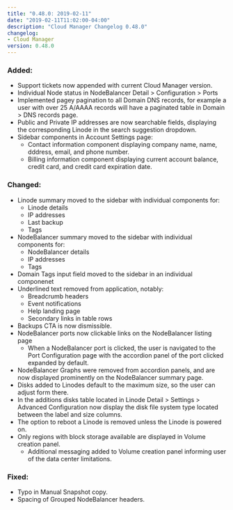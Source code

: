 ```yaml
---
title: "0.48.0: 2019-02-11"
date: "2019-02-11T11:02:00-04:00"
description: "Cloud Manager Changelog 0.48.0"
changelog:
- Cloud Manager
version: 0.48.0
---
```


### Added:
* Support tickets now appended with current Cloud Manager version.
* Individual Node status in NodeBalancer Detail > Configuration > Ports
* Implemented pagey pagination to all Domain DNS records, for example a user with over 25 A/AAAA records will have a paginated table in Domain > DNS records page.
* Public and Private IP addresses are now searchable fields, displaying the corresponding Linode in the search suggestion dropdown.
* Sidebar components in Account Settings page:
  * Contact information component displaying company name, name, dddress, email, and phone number.
  * Billing information component displaying current account balance, credit card, and credit card expiration date.

### Changed:
* Linode summary moved to the sidebar with individual components for:
  * Linode details
  * IP addresses
  * Last backup
  * Tags
* NodeBalancer summary moved to the sidebar with individual components for:
  * NodeBalancer details
  * IP addresses
  * Tags
* Domain Tags input field moved to the sidebar in an individual componenet
* Underlined text removed from application, notably:
  * Breadcrumb headers
  * Event notifications
  * Help landing page
  * Secondary links in table rows
* Backups CTA is now dismissible.
* NodeBalancer ports now clickable links on the NodeBalancer listing page
  * When a NodeBalancer port is clicked, the user is navigated to the Port Configuration page with the accordion panel of the port clicked expanded by default.
* NodeBalancer Graphs were removed from accordion panels, and are now displayed prominently on the NodeBalancer summary page.
* Disks added to Linodes default to the maximum size, so the user can adjust form there.
* In the additions disks table located in Linode Detail > Settings > Advanced Configuration now display the disk file system type located between the label and size columns.
* The option to reboot a Linode is removed unless the Linode is powered on.
* Only regions with block storage available are displayed in Volume creation panel.
  * Additional messaging added to Volume creation panel informing user of the data center limitations.

### Fixed:
* Typo in Manual Snapshot copy.
* Spacing of Grouped NodeBalancer headers.

